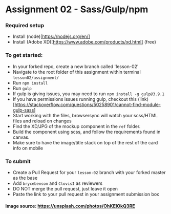 # Assignment 02 - Sass/Gulp/npm

### Required setup
- Install (node)[https://nodejs.org/en/]
- Install (Adobe XD)[https://www.adobe.com/products/xd.html] (free)

### To get started:
-	In your forked repo, create a new branch called 'lesson-02'
-   Navigate to the root folder of this assignment within terminal `lesson02/assignment/`
-   Run `npm install`
-   Run `gulp`
-   If gulp is giving issues, you may need to run `npm install -g gulp@3.9.1` 
-	If you have permissions issues running gulp, checkout this (link)[https://stackoverflow.com/questions/50258901/cannot-find-module-gulp-sass]
-   Start working with the files, browsersync will watch your scss/HTML files and reload on changes
- Find the XD/JPG of the mockup component in the `ref` folder.
- Build the component using scss, and follow the requirements found in canvas.
- Make sure to have the image/title stack on top of the rest of the card info on mobile

### To submit
- Create a Pull Request for your `lesson-02` branch with your forked master as the base
- Add `brycebenson` and `ClovisI` as reviewers
- DO NOT merge the pull request, just leave it open
- Paste the link to your pull request in your assignment submission box


#### Image source: https://unsplash.com/photos/OhKElOkQ3RE